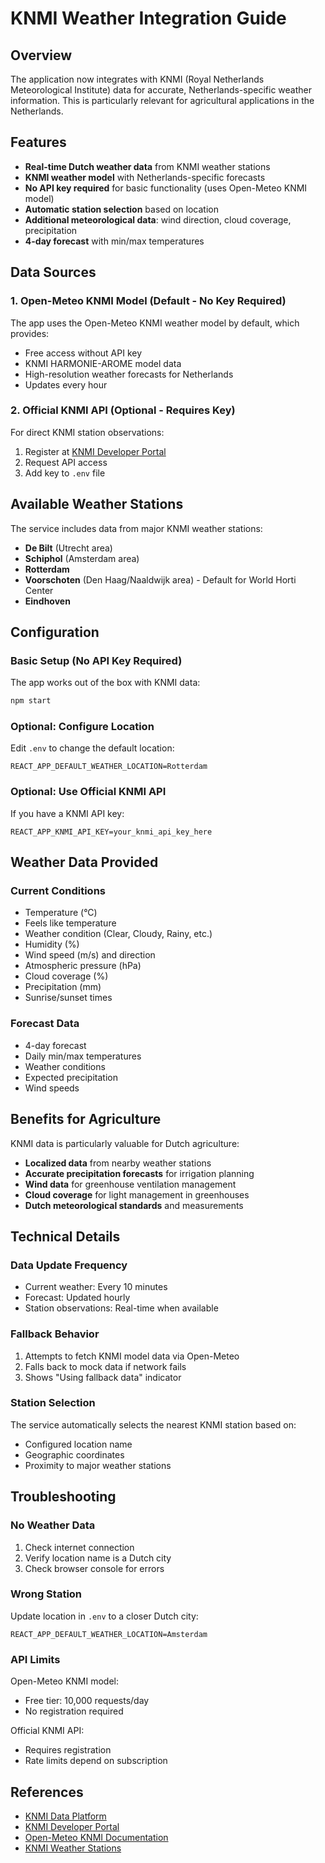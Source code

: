 # KNMI Weather Integration Guide

## Overview
The application now integrates with KNMI (Royal Netherlands Meteorological Institute) data for accurate, Netherlands-specific weather information. This is particularly relevant for agricultural applications in the Netherlands.

## Features
- **Real-time Dutch weather data** from KNMI weather stations
- **KNMI weather model** with Netherlands-specific forecasts
- **No API key required** for basic functionality (uses Open-Meteo KNMI model)
- **Automatic station selection** based on location
- **Additional meteorological data**: wind direction, cloud coverage, precipitation
- **4-day forecast** with min/max temperatures

## Data Sources

### 1. Open-Meteo KNMI Model (Default - No Key Required)
The app uses the Open-Meteo KNMI weather model by default, which provides:
- Free access without API key
- KNMI HARMONIE-AROME model data
- High-resolution weather forecasts for Netherlands
- Updates every hour

### 2. Official KNMI API (Optional - Requires Key)
For direct KNMI station observations:
1. Register at [KNMI Developer Portal](https://developer.dataplatform.knmi.nl/)
2. Request API access
3. Add key to `.env` file

## Available Weather Stations
The service includes data from major KNMI weather stations:
- **De Bilt** (Utrecht area)
- **Schiphol** (Amsterdam area)
- **Rotterdam**
- **Voorschoten** (Den Haag/Naaldwijk area) - Default for World Horti Center
- **Eindhoven**

## Configuration

### Basic Setup (No API Key Required)
The app works out of the box with KNMI data:
```bash
npm start
```

### Optional: Configure Location
Edit `.env` to change the default location:
```
REACT_APP_DEFAULT_WEATHER_LOCATION=Rotterdam
```

### Optional: Use Official KNMI API
If you have a KNMI API key:
```
REACT_APP_KNMI_API_KEY=your_knmi_api_key_here
```

## Weather Data Provided

### Current Conditions
- Temperature (°C)
- Feels like temperature
- Weather condition (Clear, Cloudy, Rainy, etc.)
- Humidity (%)
- Wind speed (m/s) and direction
- Atmospheric pressure (hPa)
- Cloud coverage (%)
- Precipitation (mm)
- Sunrise/sunset times

### Forecast Data
- 4-day forecast
- Daily min/max temperatures
- Weather conditions
- Expected precipitation
- Wind speeds

## Benefits for Agriculture
KNMI data is particularly valuable for Dutch agriculture:
- **Localized data** from nearby weather stations
- **Accurate precipitation forecasts** for irrigation planning
- **Wind data** for greenhouse ventilation management
- **Cloud coverage** for light management in greenhouses
- **Dutch meteorological standards** and measurements

## Technical Details

### Data Update Frequency
- Current weather: Every 10 minutes
- Forecast: Updated hourly
- Station observations: Real-time when available

### Fallback Behavior
1. Attempts to fetch KNMI model data via Open-Meteo
2. Falls back to mock data if network fails
3. Shows "Using fallback data" indicator

### Station Selection
The service automatically selects the nearest KNMI station based on:
- Configured location name
- Geographic coordinates
- Proximity to major weather stations

## Troubleshooting

### No Weather Data
1. Check internet connection
2. Verify location name is a Dutch city
3. Check browser console for errors

### Wrong Station
Update location in `.env` to a closer Dutch city:
```
REACT_APP_DEFAULT_WEATHER_LOCATION=Amsterdam
```

### API Limits
Open-Meteo KNMI model:
- Free tier: 10,000 requests/day
- No registration required

Official KNMI API:
- Requires registration
- Rate limits depend on subscription

## References
- [KNMI Data Platform](https://dataplatform.knmi.nl/)
- [KNMI Developer Portal](https://developer.dataplatform.knmi.nl/)
- [Open-Meteo KNMI Documentation](https://open-meteo.com/en/docs/knmi-api)
- [KNMI Weather Stations](https://www.knmi.nl/nederland-nu/weer/waarnemingen)